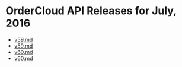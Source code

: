 # OrderCloud API Releases for July, 2016

- [v59.md](/v59.md)
- [v59.md](/v59.md)
- [v60.md](/v60.md)
- [v60.md](/v60.md)